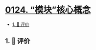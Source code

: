 # [0124. “模块”核心概念](https://github.com/tnotesjs/TNotes.javascript/tree/main/notes/0124.%20%E2%80%9C%E6%A8%A1%E5%9D%97%E2%80%9D%E6%A0%B8%E5%BF%83%E6%A6%82%E5%BF%B5)

<!-- region:toc -->

- [1. 🫧 评价](#1--评价)

<!-- endregion:toc -->

## 1. 🫧 评价
